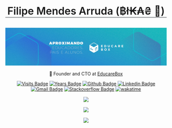 <p align="center" style='border-bottom: rgb(33, 38, 45) solid 1px; font-size: 32px; font-family: -apple-system, BlinkMacSystemFont, "Segoe UI", Helvetica, Arial, sans-serif, "Apple Color Emoji", "Segoe UI Emoji"; font-weight: 600; '>Filipe Mendes Arruda (฿ł₭₳₴ 🐍)</p>

[![Filipe's GitHub Banner](./assets/GitHubHeader.jfif)](https://www.agendadigitaleducarebox.com)

<p align="center">
  🐍 Founder and CTO at <a href="https://www.agendadigitaleducarebox.com/">EducareBox</a>
</p>


<p align="center">
  <a href="https://www.agendadigitaleducarebox.com"><img src="https://badges.pufler.dev/visits/filipemarruda/filipemarruda" alt="Visits Badge"></a>
  <a href="https://www.agendadigitaleducarebox.com"><img src="https://badges.pufler.dev/years/filipemarruda" alt="Years Badge"></a>
  <a href="https://github.com/filipemarruda"><img src="https://img.shields.io/badge/-Github-white?style=flat&amp;logo=Github&amp;logoColor=black&amp;link=https://github.com/filipemarruda" alt="Github Badge"></a>
  <a href="https://www.linkedin.com/in/filipemarruda/"><img src="https://img.shields.io/badge/-LinkedIn-blue?style=flat&amp;logo=Linkedin&amp;logoColor=white&amp;link=https://www.linkedin.com/in/filipemarruda/" alt="Linkedin Badge"></a>
  <a href="mailto:filipemarruda@gmail.com"><img src="https://img.shields.io/badge/-Gmail-c14438?style=flat&amp;logo=Gmail&amp;logoColor=white&amp;link=mailto:filipemarruda@gmail.com" alt="Gmail Badge"></a>
  <a href="https://stackoverflow.com/users/6332574/filipe-mendes"><img src="https://img.shields.io/badge/-stackoverflow-grey?logo=stackoverflow&amp;style=flat&amp;link=https://stackoverflow.com/users/6332574/filipe-mendes" alt="Stackoverflow Badge"></a>
  <a href="https://wakatime.com/@9c824246-473b-4a43-910b-9f25f2afe8a2"><img src="https://wakatime.com/badge/user/9c824246-473b-4a43-910b-9f25f2afe8a2.svg" alt="wakatime"></a></p>
 
<p align="center">
  <a href="https://github.com/filipemarruda">
    <img align="center" src="https://github-readme-stats.vercel.app/api?username=filipemarruda&show_icons=true&theme=radical" />
  </a>
 </p>

<p align="center">
  <a href="https://github.com/filipemarruda">
    <img align="center" src="https://github-readme-stats.vercel.app/api/top-langs/?username=filipemarruda&layout=compact" />
  </a>
</p>

<p align="center">
  <a href="https://github.com/filipemarruda">
    <img align="center" src="https://github-readme-stats.vercel.app/api/wakatime?username=filipemarruda&layout=compact" />
  </a>
</p>

